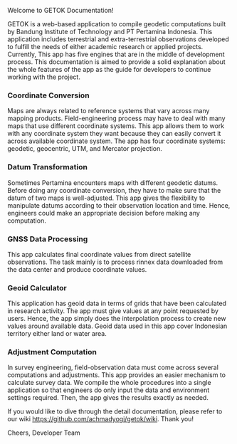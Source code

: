 Welcome to GETOK Documentation!

GETOK is a web-based application to compile geodetic computations built by Bandung Institute of Technology and PT Pertamina Indonesia. This application includes terrestrial and extra-terrestrial observations developed to fulfill the needs of either academic research or applied projects. Currently, This app has five engines that are in the middle of development process. This documentation is aimed to provide a solid explanation about the whole features of the app as the guide for developers to continue working with the project.

### Coordinate Conversion
Maps are always related to reference systems that vary across many mapping products. Field-engineering process may have to deal with many maps that use different coordinate systems. This app allows them to work with any coordinate system they want because they can easily convert it across available coordinate system. The app has four coordinate systems: geodetic, geocentric, UTM, and Mercator projection.

### Datum Transformation
Sometimes Pertamina encounters maps with different geodetic datums. Before doing any coordinate conversion, they have to make sure that the datum of two maps is well-adjusted. This app gives the flexibility to manipulate datums according to their observation location and time. Hence, engineers could make an appropriate decision before making any computation.

### GNSS Data Processing
This app calculates final coordinate values from direct satellite observations. The task mainly is to process rinnex data downloaded from the data center and produce coordinate values.

### Geoid Calculator
This application has geoid data in terms of grids that have been calculated in research activity. The app must give values at any point requested by users. Hence, the app simply does the interpolation process to create new values around available data. Geoid data used in this app cover Indonesian territory either land or water area.

### Adjustment Computation
In survey engineering, field-observation data must come across several computations and adjustments. This app provides an easier mechanism to calculate survey data. We compile the whole procedures into a single application so that engineers do only input the data and environment settings required. Then, the app gives the results exactly as needed.

If you would like to dive through the detail documentation, please refer to our wiki <a href="https://github.com/achmadyogi/getok/wiki">https://github.com/achmadyogi/getok/wiki</a>. Thank you!

Cheers,
Developer Team
